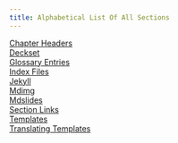 ```yaml
---
title: Alphabetical List Of All Sections
---
```


<dl>
  <dt><a href="chapter-headers.html">Chapter Headers</a></dt>
  <dd></dd>

  <dt><a href="deckset.html">Deckset</a></dt>
  <dd></dd>

  <dt><a href="glossary-entries.html">Glossary Entries</a></dt>
  <dd></dd>

  <dt><a href="index-files.html">Index Files</a></dt>
  <dd></dd>

  <dt><a href="jekyll.html">Jekyll</a></dt>
  <dd></dd>

  <dt><a href="mdimg.html">Mdimg</a></dt>
  <dd></dd>

  <dt><a href="mdslides.html">Mdslides</a></dt>
  <dd></dd>

  <dt><a href="section-links.html">Section Links</a></dt>
  <dd></dd>

  <dt><a href="templates.html">Templates</a></dt>
  <dd></dd>

  <dt><a href="translating-templates.html">Translating Templates</a></dt>
  <dd></dd>
</dl>